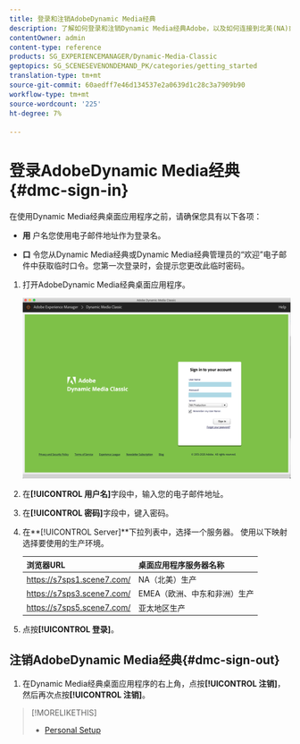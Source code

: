 ```yaml
---
title: 登录和注销AdobeDynamic Media经典
description: 了解如何登录和注销Dynamic Media经典Adobe，以及如何连接到北美(NA)或欧洲、中东、非洲(EMEA)或亚太地区(APAC)的生产环境服务器。
contentOwner: admin
content-type: reference
products: SG_EXPERIENCEMANAGER/Dynamic-Media-Classic
geptopics: SG_SCENESEVENONDEMAND_PK/categories/getting_started
translation-type: tm+mt
source-git-commit: 60aedff7e46d134537e2a0639d1c28c3a7909b90
workflow-type: tm+mt
source-wordcount: '225'
ht-degree: 7%

---
```



<!-- UPDATE THIS TOPIC AFTER DECEMBER 31, 2020!!!!! -->

# 登录AdobeDynamic Media经典{#dmc-sign-in}

在使用Dynamic Media经典桌面应用程序之前，请确保您具有以下各项：

* **用**
户名您使用电子邮件地址作为登录名。

* **口**
令您从Dynamic Media经典或Dynamic Media经典管理员的“欢迎”电子邮件中获取临时口令。您第一次登录时，会提示您更改此临时密码。

1. 打开AdobeDynamic Media经典桌面应用程序。

   ![Dynamic Media经典登录](/help/assets/dmclassic-login1.png)

1. 在&#x200B;**[!UICONTROL 用户名]**&#x200B;字段中，输入您的电子邮件地址。
1. 在&#x200B;**[!UICONTROL 密码]**&#x200B;字段中，键入密码。
1. 在&#x200B;**[!UICONTROL Server]**下拉列表中，选择一个服务器。
使用以下映射选择要使用的生产环境。

   | 浏览器URL | 桌面应用程序服务器名称 |
   |---|---|
   | https://s7sps1.scene7.com/ | NA（北美）生产 |
   | https://s7sps3.scene7.com/ | EMEA（欧洲、中东和非洲）生产 |
   | https://s7sps5.scene7.com/ | 亚太地区生产 |

1. 点按&#x200B;**[!UICONTROL 登录]**。

## 注销AdobeDynamic Media经典{#dmc-sign-out}

1. 在Dynamic Media经典桌面应用程序的右上角，点按&#x200B;**[!UICONTROL 注销]**，然后再次点按&#x200B;**[!UICONTROL 注销]**。

>[!MORELIKETHIS]
>
>* [Personal Setup](personal-setup.md#personal_setup)

